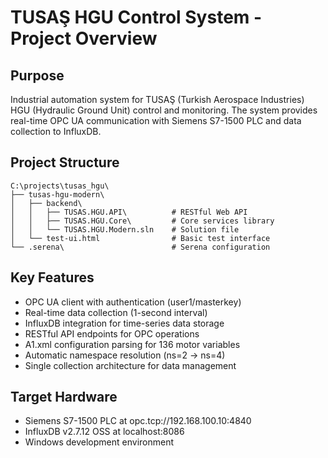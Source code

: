 # TUSAŞ HGU Control System - Project Overview

## Purpose
Industrial automation system for TUSAŞ (Turkish Aerospace Industries) HGU (Hydraulic Ground Unit) control and monitoring. The system provides real-time OPC UA communication with Siemens S7-1500 PLC and data collection to InfluxDB.

## Project Structure
```
C:\projects\tusas_hgu\
├── tusas-hgu-modern\
│   ├── backend\
│   │   ├── TUSAS.HGU.API\          # RESTful Web API
│   │   ├── TUSAS.HGU.Core\         # Core services library  
│   │   └── TUSAS.HGU.Modern.sln    # Solution file
│   └── test-ui.html                # Basic test interface
└── .serena\                        # Serena configuration
```

## Key Features
- OPC UA client with authentication (user1/masterkey)
- Real-time data collection (1-second interval)
- InfluxDB integration for time-series data storage
- RESTful API endpoints for OPC operations
- A1.xml configuration parsing for 136 motor variables
- Automatic namespace resolution (ns=2 → ns=4)
- Single collection architecture for data management

## Target Hardware
- Siemens S7-1500 PLC at opc.tcp://192.168.100.10:4840
- InfluxDB v2.7.12 OSS at localhost:8086
- Windows development environment